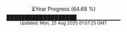 <p align="center">
⏳Year Progress (64.68 %) <br>
███████████████████▁▁▁▁▁▁▁▁▁▁▁ <br>
<sub>Updated: Mon, 25 Aug 2025 01:57:25 GMT</sub>
</p>

